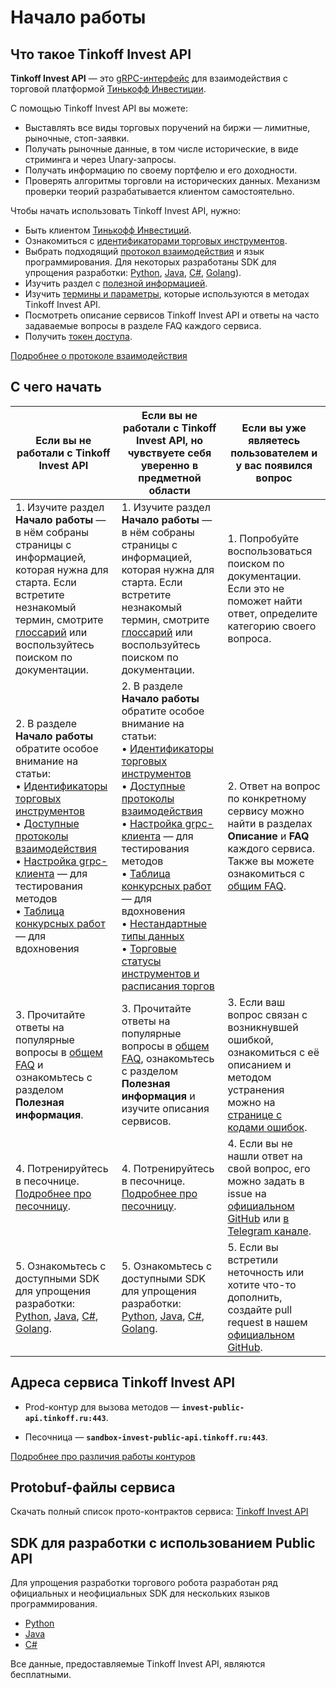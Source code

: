 # Начало работы

## Что такое Tinkoff Invest API

**Tinkoff Invest API** — это [gRPC-интерфейс](/investAPI/grpc) для взаимодействия с торговой платформой 
[Тинькофф Инвестиции](https://www.tinkoff.ru/invest/).

С помощью Tinkoff Invest API вы можете:

* Выставлять все виды торговых поручений на биржи — лимитные, рыночные, стоп-заявки.
* Получать рыночные данные, в том числе исторические, в виде стриминга и через Unary-запросы.
* Получать информацию по своему портфелю и его доходности.
* Проверять алгоритмы торговли на исторических данных. Механизм проверки теорий разрабатывается клиентом самостоятельно.

Чтобы начать использовать Tinkoff Invest API, нужно: 

* Быть клиентом [Тинькофф Инвестиций](https://www.tinkoff.ru/invest/).
* Ознакомиться с [идентификаторами торговых инструментов](/investAPI/faq_identification/).
* Выбрать подходящий [протокол взаимодействия](/investAPI/api_protocols/) и язык программирования. Для некоторых разработаны SDK для упрощения разработки: [Python](/investAPI/faq_python/), [Java](/investAPI/faq_java/), [С#](/investAPI/faq_csharp/), [Golang](/investAPI/faq_golang)).
* Изучить раздел с [полезной информацией](/investAPI/algorithmic_trading/).
* Изучить [термины и параметры](https://russianinvestments.github.io/investAPI/glossary/), которые используются в методах Tinkoff Invest API.
* Посмотреть описание сервисов Tinkoff Invest API и ответы на часто задаваемые вопросы в разделе FAQ каждого сервиса.
* Получить [токен доступа](/investAPI/token).

[Подробнее о протоколе взаимодействия](/investAPI/grpc/)

## С чего начать

| Если вы не работали с Tinkoff Invest API                                                                                                                                                                                                                                                                                                                                          | Если вы не работали с Tinkoff Invest API, но чувствуете себя уверенно в предметной области                                                                                                                                                                                                                                                                                                                                                                                                                                                    | Если вы уже являетесь пользователем и у вас появился вопрос                                                                                                                                                                               |
|-----------------------------------------------------------------------------------------------------------------------------------------------------------------------------------------------------------------------------------------------------------------------------------------------------------------------------------------------------------------------------------|-----------------------------------------------------------------------------------------------------------------------------------------------------------------------------------------------------------------------------------------------------------------------------------------------------------------------------------------------------------------------------------------------------------------------------------------------------------------------------------------------------------------------------------------------|-------------------------------------------------------------------------------------------------------------------------------------------------------------------------------------------------------------------------------------------|
| 1. Изучите раздел **Начало работы** — в нём собраны страницы с информацией, которая нужна для старта. Если встретите незнакомый термин, смотрите [глоссарий](https://russianinvestments.github.io/investAPI/glossary/) или воспользуйтесь поиском по документации.                                                                                                                | 1. Изучите раздел **Начало работы** — в нём собраны страницы с информацией, которая нужна для старта. Если встретите незнакомый термин, смотрите [глоссарий](https://russianinvestments.github.io/investAPI/glossary/) или воспользуйтесь поиском по документации.                                                                                                                                                                                                                                                                            | 1. Попробуйте воспользоваться поиском по документации. Если это не поможет найти ответ, определите категорию своего вопроса.                                                                                                              |
| 2. В разделе **Начало работы** обратите особое внимание на статьи:</br> • [Идентификаторы торговых инструментов](/investAPI/tech_indicators/)</br> • [Доступные протоколы взаимодействия](/investAPI/api_protocols/) </br> • [Настройка grpc-клиента](/investAPI/grpc/) — для тестирования методов</br> • [Таблица конкурсных работ](/investAPI/robot_contest/) — для вдохновения | 2. В разделе **Начало работы** обратите особое внимание на статьи:</br> • [Идентификаторы торговых инструментов](/investAPI/tech_indicators/)</br> • [Доступные протоколы взаимодействия](/investAPI/api_protocols/) </br> • [Настройка grpc-клиента](/investAPI/grpc/) — для тестирования методов</br> • [Таблица конкурсных работ](/investAPI/robot_contest/) — для вдохновения </br> • [Нестандартные типы данных](/investAPI/faq_custom_types/) </br> • [Торговые статусы инструментов и расписания торгов](/investAPI/faq_custom_types/) | 2. Ответ на вопрос по конкретному сервису можно найти в разделах **Описание** и **FAQ** каждого сервиса. Также вы можете ознакомиться с [общим FAQ](/investAPI/faq/).                                                                     |
| 3. Прочитайте ответы на популярные вопросы в [общем FAQ](/investAPI/faq/) и ознакомьтесь с разделом **Полезная информация**.                                                                                                                                                                                                                                                      | 3. Прочитайте ответы на популярные вопросы в [общем FAQ](/investAPI/faq/), ознакомьтесь с разделом **Полезная информация** и изучите описания сервисов.                                                                                                                                                                                                                                                                                                                                                                                       | 3. Если ваш вопрос связан с возникнувшей ошибкой, ознакомиться с её описанием и методом устранения можно на [странице с кодами ошибок](/investAPI/errors/).                                                                               |
| 4. Потренируйтесь в песочнице. [Подробнее про песочницу](/investAPI/head-sandbox/).                                                                                                                                                                                                                                                                                               | 4. Потренируйтесь в песочнице. [Подробнее про песочницу](/investAPI/head-sandbox/).                                                                                                                                                                                                                                                                                                                                                                                                                                                           | 4. Если вы не нашли ответ на свой вопрос, его можно задать в issue на [официальном GitHub](https://github.com/RussianInvestments/investAPI/tree/main/src/docs/contracts) или [в Telegram канале](https://t.me/joinchat/VaW05CDzcSdsPULM). |
| 5. Ознакомьтесь с доступными SDK для упрощения разработки: [Python](/investAPI/faq_python/), [Java](/investAPI/faq_java/), [С#](/investAPI/faq_csharp/), [Golang](/investAPI/faq_golang).                                                                                                                                                                                         | 5. Ознакомьтесь с доступными SDK для упрощения разработки: [Python](/investAPI/faq_python/), [Java](/investAPI/faq_java/), [С#](/investAPI/faq_csharp/), [Golang](/investAPI/faq_golang).                                                                                                                                                                                                                                                                                                                                                     | 5. Если вы встретили неточность или хотите что-то дополнить, создайте pull request в нашем [официальном GitHub](https://github.com/RussianInvestments/investAPI/tree/main/src/docs/contracts).                                                                                                                                              |

## Адреса сервиса Tinkoff Invest API

- Prod-контур для вызова методов — **`invest-public-api.tinkoff.ru:443`**.

- Песочница — **`sandbox-invest-public-api.tinkoff.ru:443`**.

[Подробнее про различия работы контуров](/investAPI/url_difference/)

## Protobuf-файлы сервиса

Скачать полный список прото-контрактов сервиса:
[Tinkoff Invest API](https://github.com/RussianInvestments/investAPI/tree/main/src/docs/contracts)

## SDK для разработки с использованием Public API

Для упрощения разработки торгового робота разработан ряд официальных и неофициальных SDK для нескольких языков программирования.

* [Python](/investAPI/faq_python/)
* [Java](/investAPI/faq_java/)
* [C#](/investAPI/faq_csharp/)


Все данные, предоставляемые Tinkoff Invest API, являются бесплатными.